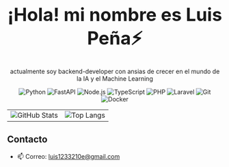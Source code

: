<h1 align="center" style="font-size: 3em;">¡Hola! mi nombre es Luis Peña⚡</h1>

<p align="center"> actualmente soy backend-developer con ansias de crecer en el mundo de la IA y el Machine Learning </p>


<p align="center">
  <img src="https://img.shields.io/badge/Python-3776AB?style=for-the-badge&logo=python&logoColor=white" alt="Python"/>
  <img src="https://img.shields.io/badge/FastAPI-009688?style=for-the-badge&logo=fastapi&logoColor=white" alt="FastAPI" />
  <img src="https://img.shields.io/badge/Node.js-339933?style=for-the-badge&logo=nodedotjs&logoColor=white" alt="Node.js"/>
  <img src="https://img.shields.io/badge/TypeScript-3178C6?style=for-the-badge&logo=typescript&logoColor=white" alt="TypeScript"/>
  <img src="https://img.shields.io/badge/PHP-777BB4?style=for-the-badge&logo=php&logoColor=white" alt="PHP"/>
  <img src="https://img.shields.io/badge/Laravel-FF2D20?style=for-the-badge&logo=laravel&logoColor=white" alt="Laravel"/>
  <img src="https://img.shields.io/badge/Git-F05032?style=for-the-badge&logo=git&logoColor=white" alt="Git"/>
  <img src="https://img.shields.io/badge/Docker-2496ED?style=for-the-badge&logo=docker&logoColor=white" alt="Docker"/>
</p>


<p align="center">
  <table>
    <tr>
      <td>
        <img src="https://github-readme-stats.vercel.app/api?username=Luis321123&theme=synthwave&show_icons=true" alt="GitHub Stats" />
      </td>
      <td>
        <img src="https://github-readme-stats.vercel.app/api/top-langs/?username=Luis321123&layout=compact&theme=synthwave" alt="Top Langs" />
      </td>
    </tr>
  </table>
</p>


## Contacto
- 📫 Correo: [luis1233210e@gmail.com](mailto:luis1233210e@gmail.com)
